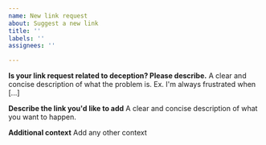 ```yaml
---
name: New link request
about: Suggest a new link
title: ''
labels: ''
assignees: ''

---
```


**Is your link request related to deception? Please describe.**
A clear and concise description of what the problem is. Ex. I'm always frustrated when [...]

**Describe the link you'd like to add**
A clear and concise description of what you want to happen.

**Additional context**
Add any other context
